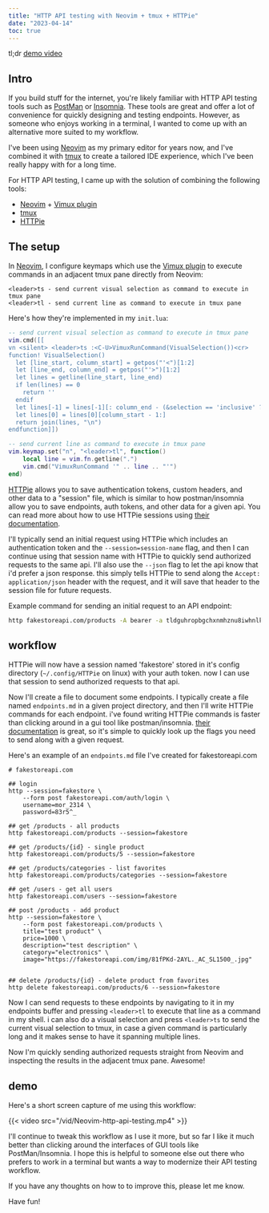 ```yaml
---
title: "HTTP API testing with Neovim + tmux + HTTPie"
date: "2023-04-14"
toc: true
---
```


tl;dr [demo video](#demo)

## Intro

If you build stuff for the internet, you're likely familiar with HTTP API testing tools such as
[PostMan](https://www.postman.com) or [Insomnia](https://www.insomnia.rest). These tools are great and offer a lot of
convenience for quickly designing and testing endpoints. However, as someone who enjoys working in a terminal, I wanted
to come up with an alternative more suited to my workflow.

I've been using [Neovim] as my primary editor for years now, and I've combined
it with [tmux] to create a tailored IDE experience, which I've been really happy
with for a long time.

For HTTP API testing, I came up with the solution of combining the following tools:

- [Neovim] + [Vimux plugin]
- [tmux]
- [HTTPie]

## The setup

In [Neovim], I configure keymaps which use the [Vimux plugin] to execute
commands in an adjacent tmux pane directly from Neovim:

```
<leader>ts - send current visual selection as command to execute in tmux pane
<leader>tl - send current line as command to execute in tmux pane
```

Here's how they're implemented in my `init.lua`:

```lua
-- send current visual selection as command to execute in tmux pane
vim.cmd([[
vn <silent> <leader>ts :<C-U>VimuxRunCommand(VisualSelection())<cr>
function! VisualSelection()
  let [line_start, column_start] = getpos("'<")[1:2]
  let [line_end, column_end] = getpos("'>")[1:2]
  let lines = getline(line_start, line_end)
  if len(lines) == 0
    return ''
  endif
  let lines[-1] = lines[-1][: column_end - (&selection == 'inclusive' ? 1 : 2)]
  let lines[0] = lines[0][column_start - 1:]
  return join(lines, "\n")
endfunction]])

-- send current line as command to execute in tmux pane
vim.keymap.set("n", "<leader>tl", function()
	local line = vim.fn.getline(".")
	vim.cmd("VimuxRunCommand '" .. line .. "'")
end)
```

[HTTPie] allows you to save authentication tokens, custom headers, and other
data to a "session" file, which is similar to how postman/insomnia allow you to
save endpoints, auth tokens, and other data for a given api. You can read more
about how to use HTTPie sessions using [their documentation](https://HTTPie.io/docs/cli/sessions).

I'll typically send an initial request using HTTPie which includes an
authentication token and the `--session=session-name` flag, and then I can
continue using that session name with HTTPie to quickly send authorized requests
to the same api. I'll also use the `--json` flag to let the api know that i'd
prefer a json response. this simply tells HTTPie to send along the `Accept:
application/json` header with the request, and it will save that header to the
session file for future requests.

Example command for sending an initial request to an API endpoint:

```sh
http fakestoreapi.com/products -A bearer -a tldguhropbgchxnmhznu8iwhnlks8qlttbdf7dgg --session=fakestore --json
```

## workflow

HTTPie will now have a session named 'fakestore' stored in it's config
directory (`~/.config/HTTPie` on linux) with your auth token. now I can use
that session to send authorized requests to that api.

Now I'll create a file to document some endpoints. I typically create a file
named `endpoints.md` in a given project directory, and then I'll write HTTPie
commands for each endpoint. i've found writing HTTPie commands is faster than
clicking around in a gui tool like postman/insomnia. [their
documentation](https://HTTPie.io/docs/cli) is great, so it's simple to quickly
look up the flags you need to send along with a given request.

Here's an example of an `endpoints.md` file I've created for fakestoreapi.com

```shell
# fakestoreapi.com

## login
http --session=fakestore \
    --form post fakestoreapi.com/auth/login \
    username=mor_2314 \
    password=83r5^_ 

## get /products - all products
http fakestoreapi.com/products --session=fakestore

## get /products/{id} - single product
http fakestoreapi.com/products/5 --session=fakestore

## get /products/categories - list favorites
http fakestoreapi.com/products/categories --session=fakestore

## get /users - get all users
http fakestoreapi.com/users --session=fakestore

## post /products - add product
http --session=fakestore \
    --form post fakestoreapi.com/products \
    title="test product" \
    price=1000 \
    description="test description" \
    category="electronics" \
    image="https://fakestoreapi.com/img/81fPKd-2AYL._AC_SL1500_.jpg"
    

## delete /products/{id} - delete product from favorites
http delete fakestoreapi.com/products/6 --session=fakestore
```

Now I can send requests to these endpoints by navigating to it in my endpoints
buffer and pressing `<leader>tl` to execute that line as a command in my shell.
i can also do a visual selection and press `<leader>ts` to send the current
visual selection to tmux, in case a given command is particularly long and it
makes sense to have it spanning multiple lines.

Now I'm quickly sending authorized requests straight from Neovim and inspecting
the results in the adjacent tmux pane. Awesome!

## demo

Here's a short screen capture of me using this workflow:

{{< video src="/vid/Neovim-http-api-testing.mp4" >}}

I'll continue to tweak this workflow as I use it more, but so far I like it much
better than clicking around the interfaces of GUI tools like PostMan/Insomnia. I
hope this is helpful to someone else out there who prefers to work in a terminal
but wants a way to modernize their API testing workflow.

If you have any thoughts on how to to improve this, please let me know.

Have fun!

[HTTPie]: https://httpie.io/
[Neovim]: https://neovim.io/
[tmux]: https://github.com/tmux/tmux
[Vimux plugin]: https://github.com/preservim/vimux
